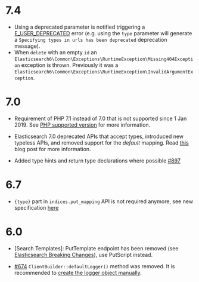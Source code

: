 # 7.4

- Using a deprecated parameter is notified triggering a [E_USER_DEPRECATED](https://www.php.net/manual/en/errorfunc.constants.php)
  error (e.g. using the `type` parameter will generate a `Specifying types in urls has been deprecated`
  deprecation message).
- When `delete` with an empty `id` an `Elasticsearch6\Common\Exceptions\RuntimeException\Missing404Exception`
  exception is thrown. Previously it was a `Elasticsearch6\Common\Exceptions\RuntimeException\InvalidArgumentException`.

# 7.0

- Requirement of PHP 7.1 instead of 7.0 that is not supported since 1 Jan 2019.
  See [PHP supported version](https://www.php.net/supported-versions.php) for
  more information.

- Elasticsearch 7.0 deprecated APIs that accept types, introduced new typeless
  APIs, and removed support for the _default_ mapping. Read [this](https://www.elastic.co/blog/moving-from-types-to-typeless-apis-in-elasticsearch-7-0)
  blog post for more information.

- Added type hints and return type declarations where possible
  [#897](https://github.com/elastic/elasticsearch-php/pull/897)

# 6.7

- `{type}` part in `indices.put_mapping` API is not required anymore, see new specification [here](https://github.com/elastic/elasticsearch/blob/v6.7.0/rest-api-spec/src/main/resources/rest-api-spec/api/indices.put_mapping.json)

# 6.0

- [Search Templates]: PutTemplate endpoint has been removed (see [Elasticsearch Breaking Changes](https://www.elastic.co/guide/en/elasticsearch/reference/current/breaking_60_scripting_changes.html#_stored_search_template_apis_removed)),
use PutScript instead.

- [#674](https://github.com/elastic/elasticsearch-php/pull/674) `ClientBuilder::defaultLogger()` method was removed. It is recommended to [create the logger object manually](https://github.com/elastic/elasticsearch-php/blob/master/docs/configuration.asciidoc#enabling-the-logger).

